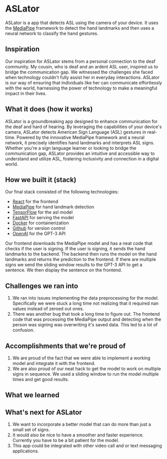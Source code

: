 # ASLator

ASLator is a app that detects ASL using the camera of your device. It uses the [MediaPipe](https://google.github.io/mediapipe/) framework to detect the hand landmarks and then uses a neural network to classify the hand gestures.

## Inspiration

Our inspiration for ASLator stems from a personal connection to the deaf community. My cousin, who is deaf and an ardent ASL user, inspired us to bridge the communication gap. We witnessed the challenges she faced when technology couldn't fully assist her in everyday interactions. ASLator is our way of ensuring that individuals like her can communicate effortlessly with the world, harnessing the power of technology to make a meaningful impact in their lives.

## What it does (how it works)

ASLator is a groundbreaking app designed to enhance communication for the deaf and hard of hearing. By leveraging the capabilities of your device's camera, ASLator detects American Sign Language (ASL) gestures in real-time. Powered by the innovative MediaPipe framework and a neural network, it precisely identifies hand landmarks and interprets ASL signs. Whether you're a sign language learner or looking to bridge the communication gap, ASLator provides an intuitive and accessible way to understand and utilize ASL, fostering inclusivity and connection in a digital world.

## How we built it (stack)

Our final stack consisted of the following technologies:

- [React](https://reactjs.org/) for the frontend
- [MediaPipe](https://google.github.io/mediapipe/) for hand landmark detection
- [TensorFlow](https://www.tensorflow.org/) for the asl model
- [FastAPI](https://fastapi.tiangolo.com/) for serving the model
- [Docker](https://www.docker.com/) for containerization
- [Github](https://www.github.com/) for version control
- [OpenAI](https://openai.com/) for the GPT-3 API

Our frontend downloads the MediaPipe model and has a neat code that checks if the user is signing. If the user is signing, it sends the hand landmarks to the backend. The backend then runs the model on the hand landmarks and returns the prediction to the frontend. If there are multiple signs we send the sliding window results to the GPT-3 API to get a sentence. We then display the sentence on the frontend.

## Challenges we ran into

1. We ran into issues implementing the data preprocessing for the model. Specifically we were stuck a long time not realizing that it required nan values instead of zeroed out ones.
2. There was another bug that took a long time to figure out. The frontend code that was processing the MediaPipe output and detecting when the person was signing was overwriting it's saved data. This led to a lot of confusion.

## Accomplishments that we're proud of

1. We are proud of the fact that we were able to implement a working model and integrate it with the frontend.
2. We are also proud of our neat hack to get the model to work on multiple signs in sequence. We used a sliding window to run the model multiple times and get good results.

## What we learned

## What's next for ASLator

1. We want to incorporate a better model that can do more than just a small set of signs.
2. It would also be nice to have a smoother and faster experience. Currently you have to be a bit patient for the model.
3. This app could be integrated with other video call and or text messaging applications.